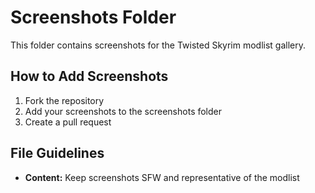 # Screenshots Folder

This folder contains screenshots for the Twisted Skyrim modlist gallery.

## How to Add Screenshots

1. Fork the repository
2. Add your screenshots to the screenshots folder
3. Create a pull request

## File Guidelines

- **Content:** Keep screenshots SFW and representative of the modlist
